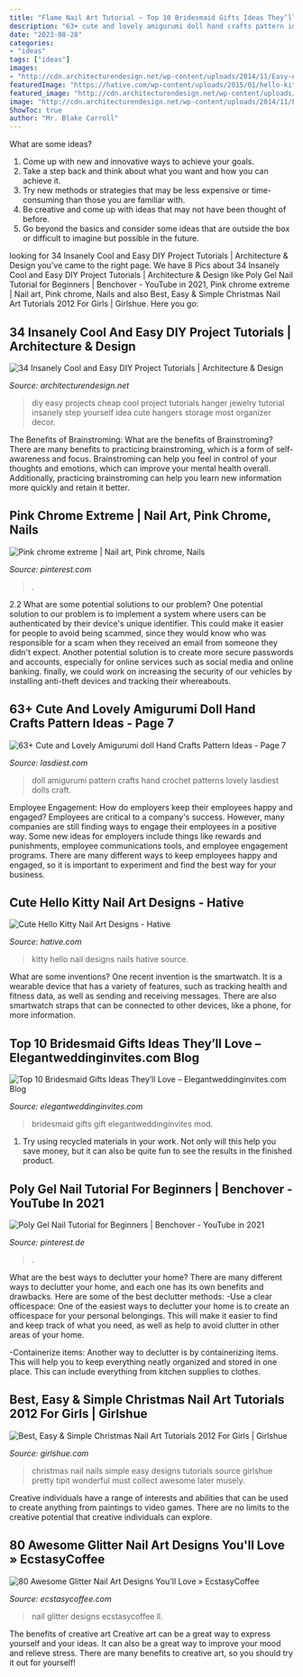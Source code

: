```yaml
---
title: "Flame Nail Art Tutorial ~ Top 10 Bridesmaid Gifts Ideas They’ll Love – Elegantweddinginvites.com Blog"
description: "63+ cute and lovely amigurumi doll hand crafts pattern ideas"
date: "2023-08-28"
categories:
- "ideas"
tags: ["ideas"]
images:
- "http://cdn.architecturendesign.net/wp-content/uploads/2014/11/Easy-And-Cheap-DIY-Projects-28.jpg"
featuredImage: "https://hative.com/wp-content/uploads/2015/01/hello-kitty-nails/11-cute-hello-kitty-nail-art-designs.jpg"
featured_image: "http://cdn.architecturendesign.net/wp-content/uploads/2014/11/Easy-And-Cheap-DIY-Projects-28.jpg"
image: "http://cdn.architecturendesign.net/wp-content/uploads/2014/11/Easy-And-Cheap-DIY-Projects-28.jpg"
ShowToc: true
author: "Mr. Blake Carroll"
---
```



What are some ideas?
1. Come up with new and innovative ways to achieve your goals. 
2. Take a step back and think about what you want and how you can achieve it. 
3. Try new methods or strategies that may be less expensive or time-consuming than those you are familiar with. 
4. Be creative and come up with ideas that may not have been thought of before. 
5. Go beyond the basics and consider some ideas that are outside the box or difficult to imagine but possible in the future.

	

		
looking for 34 Insanely Cool and Easy DIY Project Tutorials | Architecture &amp; Design you've came to the right page. We have 8 Pics about 34 Insanely Cool and Easy DIY Project Tutorials | Architecture &amp; Design like Poly Gel Nail Tutorial for Beginners | Benchover - YouTube in 2021, Pink chrome extreme | Nail art, Pink chrome, Nails and also Best, Easy &amp; Simple Christmas Nail Art Tutorials 2012 For Girls | Girlshue. Here you go:
		
    
## 34 Insanely Cool And Easy DIY Project Tutorials | Architecture &amp; Design

<img loading=lazy src="http://cdn.architecturendesign.net/wp-content/uploads/2014/11/Easy-And-Cheap-DIY-Projects-28.jpg" onerror="this.onerror=null;this.src='https://tse2.mm.bing.net/th?id=OIP.VRVnClmnuD3pkxSMpY9INwHaHa&amp;pid=15.1';" alt="34 Insanely Cool and Easy DIY Project Tutorials | Architecture &amp; Design">

_Source: architecturendesign.net_

>diy easy projects cheap cool project tutorials hanger jewelry tutorial insanely step yourself idea cute hangers storage most organizer decor. 

	

The Benefits of Brainstroming: What are the benefits of Brainstroming?
There are many benefits to practicing brainstroming, which is a form of self-awareness and focus. Brainstroming can help you feel in control of your thoughts and emotions, which can improve your mental health overall. Additionally, practicing brainstroming can help you learn new information more quickly and retain it better.

    
## Pink Chrome Extreme | Nail Art, Pink Chrome, Nails

<img loading=lazy src="https://i.pinimg.com/736x/ff/7d/fb/ff7dfb7e09d692900ea4747694c7a076.jpg" onerror="this.onerror=null;this.src='https://tse3.mm.bing.net/th?id=OIP.j63WDPPI7G_GiUmbMPE0vQHaJQ&amp;pid=15.1';" alt="Pink chrome extreme | Nail art, Pink chrome, Nails">

_Source: pinterest.com_

>. 

	

2.2 What are some potential solutions to our problem?
One potential solution to our problem is to implement a system where users can be authenticated by their device's unique identifier. This could make it easier for people to avoid being scammed, since they would know who was responsible for a scam when they received an email from someone they didn't expect. Another potential solution is to create more secure passwords and accounts, especially for online services such as social media and online banking. finally, we could work on increasing the security of our vehicles by installing anti-theft devices and tracking their whereabouts.

    
## 63+ Cute And Lovely Amigurumi Doll Hand Crafts Pattern Ideas - Page 7

<img loading=lazy src="https://www.lasdiest.com/wp-content/uploads/2019/05/svetko.toys_21689498_1822872581061410_5743529193640034304_n-e1557096350445.jpg" onerror="this.onerror=null;this.src='https://tse1.mm.bing.net/th?id=OIP.dB3oOhxJ7XE6H5FOY-bHRwHaOr&amp;pid=15.1';" alt="63+ Cute and Lovely Amigurumi doll Hand Crafts Pattern Ideas - Page 7">

_Source: lasdiest.com_

>doll amigurumi pattern crafts hand crochet patterns lovely lasdiest dolls craft. 

	

Employee Engagement: How do employers keep their employees happy and engaged?
Employees are critical to a company's success. However, many companies are still finding ways to engage their employees in a positive way. Some new ideas for employers include things like rewards and punishments, employee communications tools, and employee engagement programs. There are many different ways to keep employees happy and engaged, so it is important to experiment and find the best way for your business.

    
## Cute Hello Kitty Nail Art Designs - Hative

<img loading=lazy src="https://hative.com/wp-content/uploads/2015/01/hello-kitty-nails/11-cute-hello-kitty-nail-art-designs.jpg" onerror="this.onerror=null;this.src='https://tse1.mm.bing.net/th?id=OIP.2Hg5-pVNES-kXwi3iHD3OAHaJ4&amp;pid=15.1';" alt="Cute Hello Kitty Nail Art Designs - Hative">

_Source: hative.com_

>kitty hello nail designs nails hative source. 

	

What are some inventions?
One recent invention is the smartwatch. It is a wearable device that has a variety of features, such as tracking health and fitness data, as well as sending and receiving messages. There are also smartwatch straps that can be connected to other devices, like a phone, for more information.

    
## Top 10 Bridesmaid Gifts Ideas They’ll Love – Elegantweddinginvites.com Blog

<img loading=lazy src="https://www.elegantweddinginvites.com/wedding-blog/wp-content/uploads/2015/07/bridesmaid-gift-ideas-with-nail-polish-and-champagne.jpg" onerror="this.onerror=null;this.src='https://tse3.mm.bing.net/th?id=OIP.tIV-q9Nf79ZgGN1MFHVyXQHaLH&amp;pid=15.1';" alt="Top 10 Bridesmaid Gifts Ideas They’ll Love – Elegantweddinginvites.com Blog">

_Source: elegantweddinginvites.com_

>bridesmaid gifts gift elegantweddinginvites mod. 

	

1) Try using recycled materials in your work. Not only will this help you save money, but it can also be quite fun to see the results in the finished product.

    
## Poly Gel Nail Tutorial For Beginners | Benchover - YouTube In 2021

<img loading=lazy src="https://i.pinimg.com/736x/b0/3d/34/b03d346ded8beab24c70f682a2753c96.jpg" onerror="this.onerror=null;this.src='https://tse3.mm.bing.net/th?id=OIP.WcX2l0FC5-rp1K7-EBQbWAHaNJ&amp;pid=15.1';" alt="Poly Gel Nail Tutorial for Beginners | Benchover - YouTube in 2021">

_Source: pinterest.de_

>. 

	

What are the best ways to declutter your home?
There are many different ways to declutter your home, and each one has its own benefits and drawbacks. Here are some of the best declutter methods: 
-Use a clear officespace: One of the easiest ways to declutter your home is to create an officespace for your personal belongings. This will make it easier to find and keep track of what you need, as well as help to avoid clutter in other areas of your home. 

-Containerize items: Another way to declutter is by containerizing items. This will help you to keep everything neatly organized and stored in one place. This can include everything from kitchen supplies to clothes.

    
## Best, Easy &amp; Simple Christmas Nail Art Tutorials 2012 For Girls | Girlshue

<img loading=lazy src="https://www.girlshue.com/wp-content/uploads/2016/07/unnamed-file-7220.jpg" onerror="this.onerror=null;this.src='https://tse4.mm.bing.net/th?id=OIP.ohie1h7YeLF7c_pZpk6amAHaSF&amp;pid=15.1';" alt="Best, Easy &amp; Simple Christmas Nail Art Tutorials 2012 For Girls | Girlshue">

_Source: girlshue.com_

>christmas nail nails simple easy designs tutorials source girlshue pretty tipit wonderful must collect awesome later musely. 

	

Creative individuals have a range of interests and abilities that can be used to create anything from paintings to video games. There are no limits to the creative potential that creative individuals can explore.

    
## 80 Awesome Glitter Nail Art Designs You&#039;ll Love » EcstasyCoffee

<img loading=lazy src="https://i0.wp.com/www.ecstasycoffee.com/wp-content/uploads/2016/11/Glitter-Nail-Designs-Ideas5.jpg?resize=564%2C564" onerror="this.onerror=null;this.src='https://tse1.mm.bing.net/th?id=OIP.9dIA12iHGQxtON-LdzPobAHaHa&amp;pid=15.1';" alt="80 Awesome Glitter Nail Art Designs You&#039;ll Love » EcstasyCoffee">

_Source: ecstasycoffee.com_

>nail glitter designs ecstasycoffee ll. 

	

The benefits of creative art
Creative art can be a great way to express yourself and your ideas. It can also be a great way to improve your mood and relieve stress. There are many benefits to creative art, so you should try it out for yourself!

